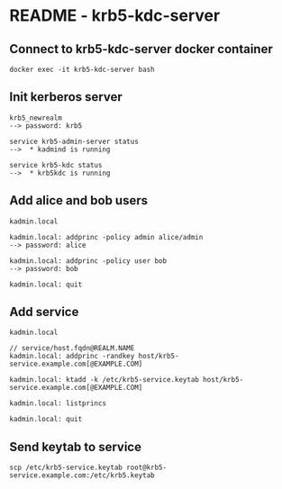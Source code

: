 # README - krb5-kdc-server

## Connect to krb5-kdc-server docker container

~~~
docker exec -it krb5-kdc-server bash
~~~

## Init kerberos server

~~~
krb5_newrealm  
--> password: krb5
~~~

~~~
service krb5-admin-server status  
-->  * kadmind is running 
~~~

~~~
service krb5-kdc status  
-->  * krb5kdc is running  
~~~

## Add alice and bob users

~~~
kadmin.local

kadmin.local: addprinc -policy admin alice/admin  
--> password: alice

kadmin.local: addprinc -policy user bob  
--> password: bob

kadmin.local: quit
~~~

## Add service

~~~
kadmin.local

// service/host.fqdn@REALM.NAME
kadmin.local: addprinc -randkey host/krb5-service.example.com[@EXAMPLE.COM]  

kadmin.local: ktadd -k /etc/krb5-service.keytab host/krb5-service.example.com[@EXAMPLE.COM]  

kadmin.local: listprincs

kadmin.local: quit
~~~

## Send keytab to service

~~~
scp /etc/krb5-service.keytab root@krb5-service.example.com:/etc/krb5.keytab
~~~
